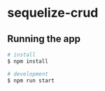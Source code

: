 # sequelize-crud


## Running the app

```bash
# install
$ npm install

# development
$ npm run start


```
